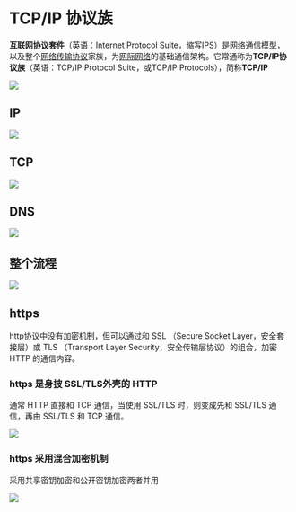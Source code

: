 # TCP/IP 协议族

**互联网协议套件**（英语：Internet Protocol Suite，缩写IPS）是网络通信模型，以及整个[网络传输协议](https://zh.wikipedia.org/wiki/网络传输协议)家族，为[网际网络](https://zh.wikipedia.org/wiki/网际网络)的基础通信架构。它常通称为**TCP/IP协议族**（英语：TCP/IP Protocol Suite，或TCP/IP Protocols），简称**TCP/IP**

![](http://file.wangsijie.top/blog/20210727095640.jpg)

## IP

![](http://file.wangsijie.top/blog/20210727095657.jpg)


## TCP

![](http://file.wangsijie.top/blog/20210727095717.jpg)

## DNS

![](http://file.wangsijie.top/blog/20210728174657.jpg)

## 整个流程

![](http://file.wangsijie.top/blog/20210728174737.jpg)



## https

http协议中没有加密机制，但可以通过和 SSL （Secure Socket Layer，安全套接层）或 TLS （Transport Layer Security，安全传输层协议）的组合，加密 HTTP 的通信内容。





### https 是身披 SSL/TLS外壳的 HTTP

通常 HTTP 直接和 TCP 通信，当使用 SSL/TLS 时，则变成先和 SSL/TLS 通信，再由 SSL/TLS 和 TCP 通信。

![](http://file.wangsijie.top/blog/202108121953592.jpg)

### https 采用混合加密机制

采用共享密钥加密和公开密钥加密两者并用

![](http://file.wangsijie.top/blog/20210812193025.jpg)

